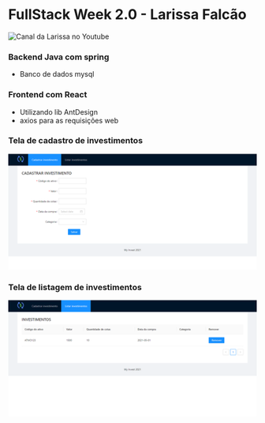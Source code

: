 # FullStack Week 2.0 - Larissa Falcão

![Canal da Larissa no Youtube](https://www.youtube.com/channel/UCpwQbijXpUSvhH7yNk17DKg)

### Backend Java com spring

- Banco de dados mysql

### Frontend com React

- Utilizando lib AntDesign
- axios para as requisições web

### Tela de cadastro de investimentos

![TelaDeCadastro](https://github.com/alexandersantosdev/FullStachWeek2.0/blob/main/CadastrarInvestimento.PNG)

### Tela de listagem de investimentos

![TelaDeListagemInvestimentos](https://github.com/alexandersantosdev/FullStachWeek2.0/blob/main/ListarInvestimentos.PNG)
